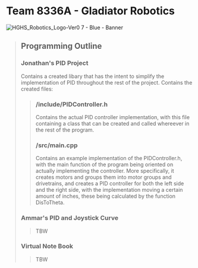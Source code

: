 # Team 8336A - Gladiator Robotics



![HGHS_Robotics_Logo-Ver0 7 - Blue - Banner](https://github.com/ammmarHussain/8336A-VEXRobotics/assets/105319861/fa700823-b9cd-490e-a15f-39f49922ad16)



> ## Programming Outline
> ### Jonathan's PID Project
> Contains a created libary that has the intent to simplify the implementation of PID throughout the rest of the project. Contains the created files:
>> ### /include/PIDController.h
>> Contains the actual PID controller implementation, with this file containing a class that can be created and called whereever in the rest of the program.
>> ### /src/main.cpp
>> Contains an example implementation of the PIDController.h, with the main function of the program being oriented on actually implementing the controller. More specifically, it creates motors and groups them into motor groups and drivetrains, and creates a PID controller for both the left side and the right side, with the implementation moving a certain amount of inches, these being calculated by the function DisToTheta.
> ### Ammar's PID and Joystick Curve
>> TBW
> ### Virtual Note Book
>> TBW
